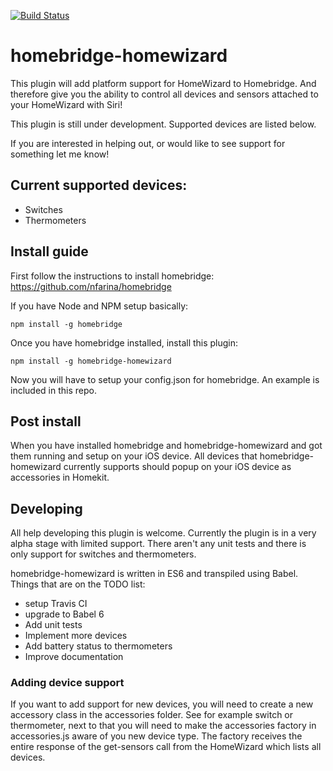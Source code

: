 [![Build Status](https://travis-ci.org/rthewhite/homebridge-homewizard.svg?branch=master)](https://travis-ci.org/rthewhite/homebridge-homewizard)

# homebridge-homewizard
This plugin will add platform support for HomeWizard to Homebridge.
And therefore give you the ability to control all devices and sensors attached to your HomeWizard with Siri!

This plugin is still under development. Supported devices are listed below.

If you are interested in helping out, or would like to see support for something let me know!

## Current supported devices:
- Switches
- Thermometers

## Install guide
First follow the instructions to install homebridge: https://github.com/nfarina/homebridge

If you have Node and NPM setup basically:
```
npm install -g homebridge
```

Once you have homebridge installed, install this plugin:

```
npm install -g homebridge-homewizard
```

Now you will have to setup your config.json for homebridge. An example
is included in this repo.

## Post install
When you have installed homebridge and homebridge-homewizard and got them running
and setup on your iOS device. All devices that homebridge-homewizard currently
supports should popup on your iOS device as accessories in Homekit.


## Developing
All help developing this plugin is welcome. Currently the plugin is in a very alpha stage with limited
support. There aren't any unit tests and there is only support for switches and thermometers.

homebridge-homewizard is written in ES6 and transpiled using Babel. Things that are on the TODO list:

- setup Travis CI
- upgrade to Babel 6
- Add unit tests
- Implement more devices
- Add battery status to thermometers
- Improve documentation

### Adding device support
If you want to add support for new devices, you will need to create a new accessory class in
the accessories folder. See for example switch or thermometer, next to that you will need to make
the accessories factory in accessories.js aware of you new device type. The factory receives the entire
response of the get-sensors call from the HomeWizard which lists all devices.
